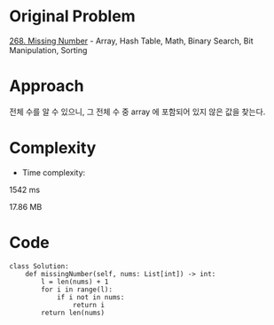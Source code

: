# Original Problem
<!-- Describe your first thoughts on how to solve this problem. -->
[268. Missing Number](https://leetcode.com/problems/missing-number/description/?envType=daily-question&envId=2024-02-20) - Array, Hash Table, Math, Binary Search, Bit Manipulation, Sorting

# Approach
<!-- Describe your approach to solving the problem. -->
전체 수를 알 수 있으니, 그 전체 수 중 array 에 포함되어 있지 않은 값을 찾는다.

# Complexity
- Time complexity:
<!-- Add your time complexity here, e.g. $$O(n)$$ -->
1542 ms

<!-- Add your space complexity here, e.g. $$O(n)$$ -->
17.86 MB

# Code
```python3
class Solution:
    def missingNumber(self, nums: List[int]) -> int:
        l = len(nums) + 1
        for i in range(l):
            if i not in nums:
                return i
        return len(nums)
```
